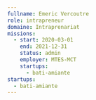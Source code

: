 ```yaml
---
fullname: Emeric Vercoutre
role: intrapreneur
domaine: Intraprenariat
missions:
  - start: 2020-03-01
    end: 2021-12-31
    status: admin
    employer: MTES-MCT
    startups:
      - bati-amiante
startups:
  - bati-amiante
---
```

